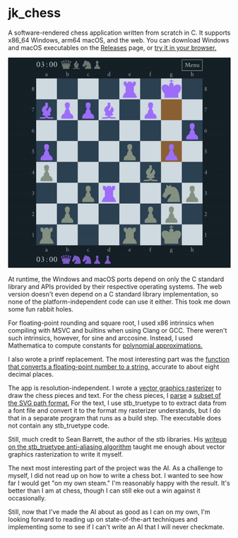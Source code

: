 # jk_chess

A software-rendered chess application written from scratch in C. It supports x86_64 Windows, arm64
macOS, and the web. You can download Windows and macOS executables on the
[Releases](https://github.com/jeremiahkellick/jk_repo/releases) page, or
[try it in your browser.](https://chess.jeremiahkellick.com/)

![Demo Gif](/jk_assets/chess/chess.gif)

At runtime, the Windows and macOS ports depend on only the C standard library and APIs provided by
their respective operating systems. The web version doesn't even depend on a C standard library
implementation, so none of the platform-independent code can use it either. This took me down some
fun rabbit holes.

For floating-point rounding and square root, I used x86 intrinsics when compiling with MSVC and
builtins when using Clang or GCC. There weren't such intrinsics, however, for sine and arccosine.
Instead, I used Mathematica to compute constants for
[polynomial approximations.](https://github.com/jeremiahkellick/jk_repo/blob/v0.1/jk_src/jk_lib/jk_lib.c#L544)

I also wrote a printf replacement. The most interesting part was the
[function that converts a floating-point number to a string,](https://github.com/jeremiahkellick/jk_repo/blob/v0.1/jk_src/jk_lib/jk_lib.c#L326)
accurate to about eight decimal places.

The app is resolution-independent. I wrote a
[vector graphics rasterizer](https://github.com/jeremiahkellick/jk_repo/blob/v0.1/jk_src/jk_shapes/jk_shapes.c#L514)
to draw the chess pieces and text. For the chess pieces, I
[parse](https://github.com/jeremiahkellick/jk_repo/blob/v0.1/jk_src/chess/chess_assets_pack.c#L73) a
[subset of the SVG path format.](https://github.com/jeremiahkellick/jk_repo/blob/v0.1/jk_assets/chess/paths.txt)
For the text, I use stb_truetype to to extract data from a font file and convert it to the format my
rasterizer understands, but I do that in a separate program that runs as a build step. The
executable does not contain any stb_truetype code.

Still, much credit to Sean Barrett, the author of the stb libraries. His
[writeup on the stb_truetype anti-aliasing algorithm](https://nothings.org/gamedev/rasterize/)
taught me enough about vector graphics rasterization to write it myself.

The next most interesting part of the project was the AI. As a challenge to myself, I did not read
up on how to write a chess bot. I wanted to see how far I would get "on my own steam." I'm
reasonably happy with the result. It's better than I am at chess, though I can still eke out a win
against it occasionally.

Still, now that I've made the AI about as good as I can on my own, I'm looking forward to reading up
on state-of-the-art techniques and implementing some to see if I can't write an AI that I will never
checkmate.
